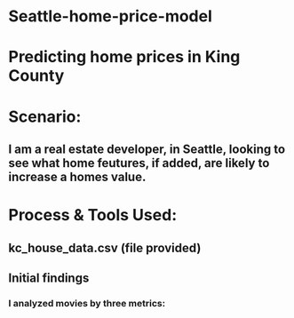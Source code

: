 # Seattle-home-price-model

# Predicting home prices in King County

# Scenario: 
## I am a real estate developer, in Seattle, looking to see what home feutures, if added, are likely to increase a homes value.

# Process & Tools Used:
## kc_house_data.csv (file provided)

## Initial findings 
### I analyzed movies by three metrics: 






